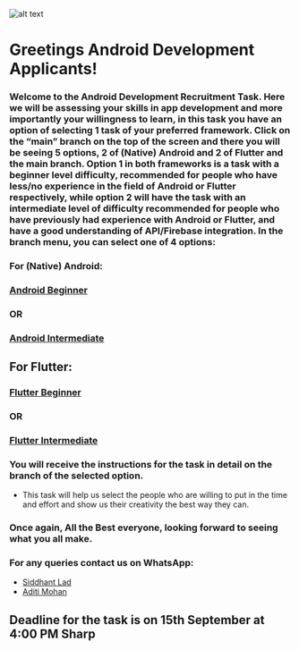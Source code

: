 ![alt text](https://res.cloudinary.com/startup-grind/image/upload/dpr_2.0,fl_sanitize/v1/gcs/platform-data-dsc/contentbuilder/logo_dark_horizontal_097s7oa.svg)
# Greetings Android Development Applicants!
### Welcome to the Android Development Recruitment Task. Here we will be assessing your skills in app development and more importantly your willingness to learn, in this task you have an option of selecting 1 task of your preferred framework. Click on the “main” branch on the top of the screen and there you will be seeing 5 options, 2 of (Native) Android and 2 of Flutter and the main branch. Option 1 in both frameworks is a task with a beginner level difficulty, recommended for people who have less/no experience in the field of Android or Flutter respectively, while option 2 will have the task with an intermediate level of difficulty recommended for people who have previously had experience with Android or Flutter, and have a good understanding of API/Firebase integration. In the branch menu, you can select one of 4 options:
### For (Native) Android:
### [Android Beginner](https://github.com/GDSC-NMIMS-MPSTME-Mumbai/Recruitment-Tasks-Android/tree/native-option1)
### <b>OR</b>
### [Android Intermediate](https://github.com/GDSC-NMIMS-MPSTME-Mumbai/Recruitment-Tasks-Android/tree/native-option2)
### 
### 
## For Flutter:
### [Flutter Beginner](https://github.com/GDSC-NMIMS-MPSTME-Mumbai/Recruitment-Tasks-Android/tree/flutter-option1)
### <b>OR</b>
### [Flutter Intermediate](https://github.com/GDSC-NMIMS-MPSTME-Mumbai/Recruitment-Tasks-Android/tree/flutter-option2)

### You will receive the instructions for the task in detail on the branch of the selected option.
- This task will help us select the people who are willing to put in the time and effort and show us their creativity the best way they can. 

### Once again, All the Best everyone, looking forward to seeing what you all make.

### For any queries contact us on WhatsApp:
- [Siddhant Lad](https://wa.me/9082003007)
- [Aditi Mohan](https://wa.me/9702939340)

## Deadline for the task is on 15th September at 4:00 PM Sharp




